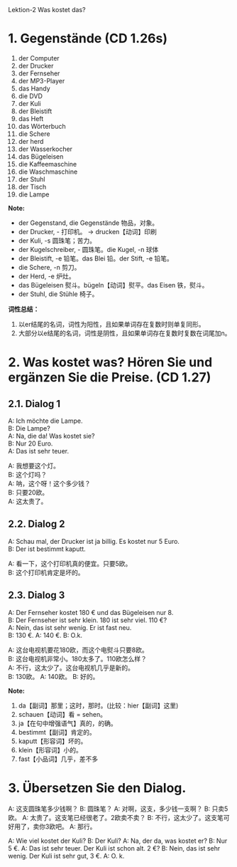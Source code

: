 <section id="title">Lektion-2 Was kostet das?</section>

# 1. Gegenstände (CD 1.26s)

1. der Computer
2. der Drucker
3. der Fernseher
4. der MP3-Player
5. das Handy
6. die DVD
7. der Kuli
8. der Bleistift
9. das Heft
10. das Wörterbuch
11. die Schere
12. der herd
13. der Wasserkocher
14. das Bügeleisen
15. die Kaffeemaschine
16. die Waschmaschine
17. der Stuhl
18. der Tisch
19. die Lampe

**Note:**
* der Gegenstand, die Gegenstände 物品，对象。
* der Drucker, -  打印机。 → drucken【动词】印刷
* der Kuli, -s  圆珠笔；苦力。
* der Kugelschreiber, -  圆珠笔。die Kugel, -n  球体
* der Bleistift, -e 铅笔。das Blei 铅。der Stift, -e 铅笔。
* die Schere, -n 剪刀。 
* der Herd, -e 炉灶。
* das Bügeleisen 熨斗。bügeln【动词】熨平。das Eisen 铁，熨斗。
* der Stuhl, die Stühle 椅子。

**词性总结：**

1. 以er结尾的名词，词性为阳性，且如果单词存在复数时则单复同形。
2. 大部分以e结尾的名词，词性是阴性，且如果单词存在复数时复数在词尾加n。

# 2. Was kostet was? Hören Sie und ergänzen Sie die Preise. (CD 1.27)

## 2.1. Dialog 1

A: Ich möchte die Lampe. <br/>
B: Die Lampe? <br/>
A: Na, die da! Was kostet sie? <br/>
B: Nur 20 Euro. <br/>
A: Das ist sehr teuer. <br/>

A: 我想要这个灯。<br/>
B: 这个灯吗？<br/>
A: 呐，这个呀！这个多少钱？<br/>
B: 只要20欧。<br/>
A: 这太贵了。<br/>

## 2.2. Dialog 2

A: Schau mal, der Drucker ist ja billig. Es kostet nur 5 Euro. <br/>
B: Der ist bestimmt kaputt. <br/>

A: 看一下，这个打印机真的便宜。只要5欧。<br/>
B: 这个打印机肯定是坏的。<br/>

## 2.3. Dialog 3

A: Der Fernseher kostet 180 € und das Bügeleisen nur 8. <br/>
B: Der Fernseher ist sehr klein. 180 ist sehr viel. 110 €? <br/>
A: Nein, das ist sehr wenig. Er ist fast neu. <br/>
B: 130 €.
A: 140 €.
B: O.k.

A: 这台电视机要花180欧，而这个电熨斗只要8欧。 <br/>
B: 这台电视机非常小。180太多了。110欧怎么样？ <br/>
A: 不行，这太少了。这台电视机几乎是新的。<br/>
B: 130欧。
A: 140欧。
B: 好的。

**Note:**

1. da【副词】那里；这时，那时。(比较：hier【副词】这里)
2. schauen【动词】看 = sehen。
3. ja【在句中增强语气】真的，的确。
4. bestimmt【副词】肯定的。
5. kaputt【形容词】坏的。
6. klein【形容词】小的。
7. fast【小品词】几乎，差不多

# 3. Übersetzen Sie den Dialog. 

A: 这支圆珠笔多少钱啊？
B: 圆珠笔？
A: 对啊，这支，多少钱一支啊？
B: 只卖5欧。
A: 太贵了。这支笔已经很老了。2欧卖不卖？
B: 不行，这太少了。这支笔可好用了，卖你3欧吧。 
A: 那行。

A: Wie viel kostet der Kuli? 
B: Der Kuli? 
A: Na, der da, was kostet er? 
B: Nur 5 €.
A: Das ist sehr teuer. Der Kuli ist schon alt. 2 €? 
B: Nein, das ist sehr wenig. Der Kuli ist sehr gut, 3 €. 
A: O. k. 